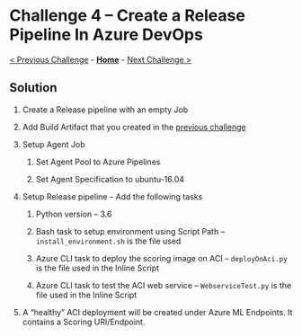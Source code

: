 # Challenge 4 – Create a Release Pipeline In Azure DevOps

[< Previous Challenge](./03-BuildPipeline.md) - **[Home](./README.md)** - [Next Challenge >](./05-RetrainingAndEvaluation.md)


## Solution

1.  Create a Release pipeline with an empty Job

2.  Add Build Artifact that you created in the [previous
    challenge](03-BuildPipeline.md)

3.  Setup Agent Job

    1.  Set Agent Pool to Azure Pipelines

    2.  Set Agent Specification to ubuntu-16.04

4.  Setup Release pipeline – Add the following tasks

    1.  Python version – 3.6

    2.  Bash task to setup environment using Script Path –
        `install_environment.sh` is the file used

    3.  Azure CLI task to deploy the scoring image on ACI – `deployOnAci.py` is
        the file used in the Inline Script

    4.  Azure CLI task to test the ACI web service – `WebserviceTest.py` is the
        file used in the Inline Script

5. A “healthy” ACI deployment will be created under Azure ML Endpoints. It contains a Scoring URI/Endpoint. 
